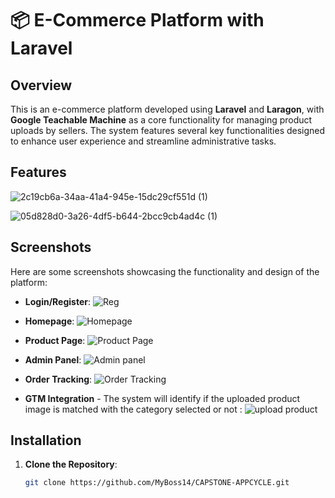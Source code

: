 # 📦 E-Commerce Platform with Laravel

## Overview

This is an e-commerce platform developed using **Laravel** and **Laragon**, with **Google Teachable Machine** as a core functionality for managing product uploads by sellers. The system features several key functionalities designed to enhance user experience and streamline administrative tasks.

## Features

![2c19cb6a-34aa-41a4-945e-15dc29cf551d (1)](https://github.com/user-attachments/assets/c5139e90-69e5-4560-8b75-7c89a0f9e254)

![05d828d0-3a26-4df5-b644-2bcc9cb4ad4c (1)](https://github.com/user-attachments/assets/1ff782a7-4c7a-4c8b-a36b-5c70285bb007)

## Screenshots

Here are some screenshots showcasing the functionality and design of the platform:
- **Login/Register**: ![Reg](https://github.com/user-attachments/assets/8d3a50e4-623e-4e7e-a1c8-f4d38faf9c2b)
- **Homepage**: ![Homepage](https://github.com/user-attachments/assets/e548deb9-7f1c-4ceb-9935-60e1bb2bc336)

- **Product Page**: ![Product Page](https://github.com/user-attachments/assets/eb18f254-561b-43f5-84d2-c1e33e504e4d)
- **Admin Panel**: ![Admin panel](https://github.com/user-attachments/assets/8c90a0d6-545f-4cd7-9558-021ed9b6fb84)
- **Order Tracking**: ![Order Tracking](https://github.com/user-attachments/assets/5d409918-0cde-49b7-9301-7abb8d84b3b3)
- **GTM Integration** -  The system will identify if the uploaded product image is matched with the category selected or not : ![upload product](https://github.com/user-attachments/assets/f220f197-0179-4d21-b5b5-5faaa3fcea92)

## Installation

1. **Clone the Repository**:
   ```bash
   git clone https://github.com/MyBoss14/CAPSTONE-APPCYCLE.git
